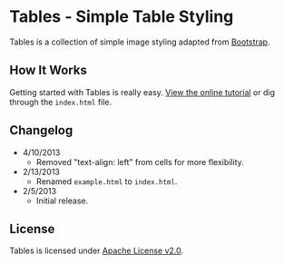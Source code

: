 # Tables - Simple Table Styling
Tables is a collection of simple image styling adapted from [Bootstrap](http://getbootstrap.com).

## How It Works
Getting started with Tables is really easy. [View the online tutorial](http://cferdinandi.github.com/tables/) or dig through the `index.html` file.

## Changelog
* 4/10/2013
  * Removed "text-align: left" from cells for more flexibility.
* 2/13/2013
  * Renamed `example.html` to `index.html`.
* 2/5/2013
  * Initial release.

## License
Tables is licensed under [Apache License v2.0](http://www.apache.org/licenses/LICENSE-2.0).
